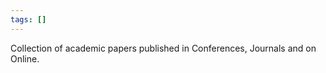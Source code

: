 ```yaml
---
tags: []
---
```

Collection of academic papers published in Conferences, Journals and on Online. 